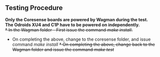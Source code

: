 ## Testing Procedure
__Only the Coresense boards are powered by Wagman during the test.__</br>
__The Odroids XU4 and C1P have to be powered on independently.__</br>
~~*  In the Wagman folder - First issue the command *make install*.~~
*  On completing the above, change to the coresense folder, and issue command *make install*
~~*  On completing the above, change back to the Wagman folder and issue the command *make test*~~
